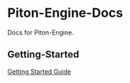 # Piton-Engine-Docs
Docs for Piton-Engine.

## Getting-Started
[Getting Started Guide](src/docs/gettingStarted.ts)